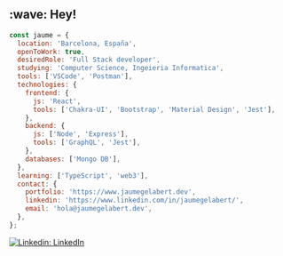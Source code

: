 <div>
  <h2>:wave: Hey!</h2>
</div>

```javascript
const jaume = {
  location: 'Barcelona, España',
  openToWork: true,
  desiredRole: 'Full Stack developer',
  studying: 'Computer Science, Ingeieria Informatica',
  tools: ['VSCode', 'Postman'],
  technologies: {
    frontend: {
      js: 'React',
      tools: ['Chakra-UI', 'Bootstrap', 'Material Design', 'Jest'],
    },
    backend: {
      js: ['Node', 'Express'],
      tools: ['GraphQL', 'Jest'],
    },
    databases: ['Mongo DB'],
  },
  learning: ['TypeScript', 'web3'],
  contact: {
    portfolio: 'https://www.jaumegelabert.dev',
    linkedin: 'https://www.linkedin.com/in/jaumegelabert/',
    email: 'hola@jaumegelabert.dev',
  },
};
```

[![Linkedin: LinkedIn](https://img.shields.io/badge/-jaumegelabert-blue?style=flat-square&logo=Linkedin&logoColor=white&link=https://www.linkedin.com/in/jaumegelabert/)](https://www.linkedin.com/in/jaumegelabert/)
